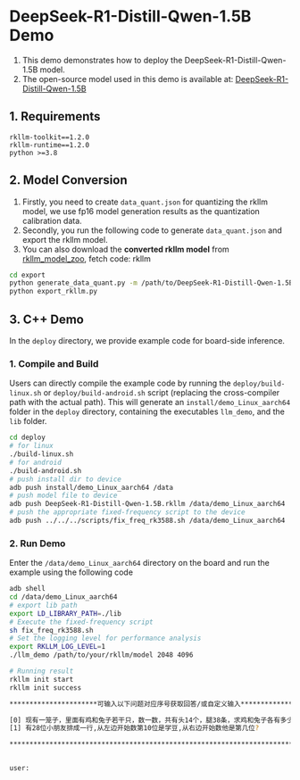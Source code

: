 # DeepSeek-R1-Distill-Qwen-1.5B Demo
1. This demo demonstrates how to deploy the DeepSeek-R1-Distill-Qwen-1.5B model.
2. The open-source model used in this demo is available at: [DeepSeek-R1-Distill-Qwen-1.5B](https://huggingface.co/deepseek-ai/DeepSeek-R1-Distill-Qwen-1.5B)

## 1. Requirements

```
rkllm-toolkit==1.2.0
rkllm-runtime==1.2.0
python >=3.8
```

## 2. Model Conversion

1. Firstly, you need to create `data_quant.json` for quantizing the rkllm model, we use fp16 model generation results as the quantization calibration data.
2. Secondly, you run the following code to generate `data_quant.json`  and export the rkllm model.
3. You can also download the **converted rkllm model**  from [rkllm_model_zoo](https://console.box.lenovo.com/l/l0tXb8), fetch code: rkllm

```bash
cd export
python generate_data_quant.py -m /path/to/DeepSeek-R1-Distill-Qwen-1.5B
python export_rkllm.py
```

## 3. C++ Demo

In the `deploy` directory, we provide example code for board-side inference. 

### 1. Compile and Build

Users can directly compile the example code by running the `deploy/build-linux.sh` or `deploy/build-android.sh` script (replacing the cross-compiler path with the actual path). This will generate an `install/demo_Linux_aarch64` folder in the `deploy` directory, containing the executables `llm_demo`, and the `lib` folder.

```bash
cd deploy
# for linux
./build-linux.sh
# for android
./build-android.sh
# push install dir to device
adb push install/demo_Linux_aarch64 /data
# push model file to device
adb push DeepSeek-R1-Distill-Qwen-1.5B.rkllm /data/demo_Linux_aarch64
# push the appropriate fixed-frequency script to the device
adb push ../../../scripts/fix_freq_rk3588.sh /data/demo_Linux_aarch64
```

### 2. Run Demo

Enter the `/data/demo_Linux_aarch64` directory on the board and run the example using the following code

```bash
adb shell
cd /data/demo_Linux_aarch64
# export lib path
export LD_LIBRARY_PATH=./lib
# Execute the fixed-frequency script
sh fix_freq_rk3588.sh
# Set the logging level for performance analysis
export RKLLM_LOG_LEVEL=1
./llm_demo /path/to/your/rkllm/model 2048 4096

# Running result                                                          
rkllm init start
rkllm init success

**********************可输入以下问题对应序号获取回答/或自定义输入********************

[0] 现有一笼子，里面有鸡和兔子若干只，数一数，共有头14个，腿38条，求鸡和兔子各有多少只？
[1] 有28位小朋友排成一行,从左边开始数第10位是学豆,从右边开始数他是第几位?

*************************************************************************


user:
```

